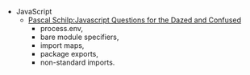 - JavaScript
  - [Pascal Schilp:Javascript Questions for the Dazed and Confused](https://dev.to/thepassle/the-javascript-ecosystem-for-the-dazed-and-confused-36il)
    - process.env,
    - bare module specifiers,
    - import maps,
    - package exports,
    - non-standard imports.
